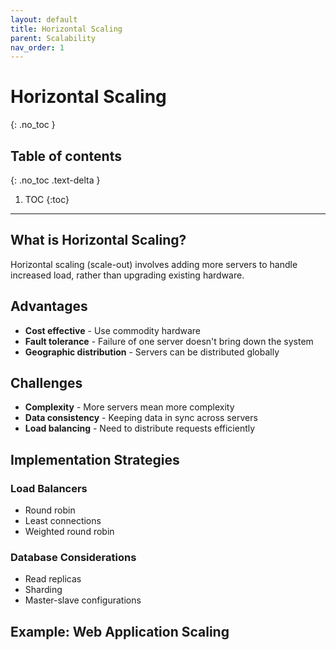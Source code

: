 ```yaml
---
layout: default
title: Horizontal Scaling
parent: Scalability
nav_order: 1
---
```


# Horizontal Scaling
{: .no_toc }

## Table of contents
{: .no_toc .text-delta }

1. TOC
{:toc}

---

## What is Horizontal Scaling?

Horizontal scaling (scale-out) involves adding more servers to handle increased load, rather than upgrading existing hardware.

## Advantages

- **Cost effective** - Use commodity hardware
- **Fault tolerance** - Failure of one server doesn't bring down the system
- **Geographic distribution** - Servers can be distributed globally

## Challenges

- **Complexity** - More servers mean more complexity
- **Data consistency** - Keeping data in sync across servers
- **Load balancing** - Need to distribute requests efficiently

## Implementation Strategies

### Load Balancers
- Round robin
- Least connections
- Weighted round robin

### Database Considerations
- Read replicas
- Sharding
- Master-slave configurations

## Example: Web Application Scaling